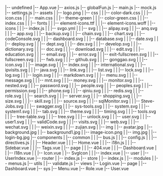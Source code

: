 |-- undefined
    |-- App.vue
    |-- axios.js
    |-- globalFun.js
    |-- main.js
    |-- mock.js
    |-- settings.js
    |-- assets
    |   |-- logo.png
    |   |-- css
    |   |   |-- color-dark.css
    |   |   |-- icon.css
    |   |   |-- main.css
    |   |   |-- theme-green
    |   |       |-- color-green.css
    |   |       |-- index.css
    |   |       |-- fonts
    |   |           |-- element-icons.ttf
    |   |           |-- element-icons.woff
    |   |-- icons
    |   |   |-- index.js
    |   |   |-- svgo.yml
    |   |   |-- svg
    |   |       |-- alipay.svg
    |   |       |-- anq.svg
    |   |       |-- app.svg
    |   |       |-- backup.svg
    |   |       |-- chain.svg
    |   |       |-- chart.svg
    |   |       |-- codeConsole.svg
    |   |       |-- dashboard.svg
    |   |       |-- database.svg
    |   |       |-- date.svg
    |   |       |-- deploy.svg
    |   |       |-- dept.svg
    |   |       |-- dev.svg
    |   |       |-- develop.svg
    |   |       |-- dictionary.svg
    |   |       |-- doc.svg
    |   |       |-- download.svg
    |   |       |-- edit.svg
    |   |       |-- education.svg
    |   |       |-- email.svg
    |   |       |-- error.svg
    |   |       |-- exit-fullscreen.svg
    |   |       |-- fullscreen.svg
    |   |       |-- fwb.svg
    |   |       |-- github.svg
    |   |       |-- gonggao.svg
    |   |       |-- icon.svg
    |   |       |-- image.svg
    |   |       |-- index.svg
    |   |       |-- international.svg
    |   |       |-- ipvisits.svg
    |   |       |-- java.svg
    |   |       |-- link.svg
    |   |       |-- list.svg
    |   |       |-- lock.svg
    |   |       |-- log.svg
    |   |       |-- login.svg
    |   |       |-- markdown.svg
    |   |       |-- menu.svg
    |   |       |-- message.svg
    |   |       |-- mnt.svg
    |   |       |-- money.svg
    |   |       |-- monitor.svg
    |   |       |-- nested.svg
    |   |       |-- password.svg
    |   |       |-- people.svg
    |   |       |-- peoples.svg
    |   |       |-- permission.svg
    |   |       |-- phone.svg
    |   |       |-- qiniu.svg
    |   |       |-- redis.svg
    |   |       |-- role.svg
    |   |       |-- search.svg
    |   |       |-- server.svg
    |   |       |-- shopping.svg
    |   |       |-- size.svg
    |   |       |-- skill.svg
    |   |       |-- source.svg
    |   |       |-- sqlMonitor.svg
    |   |       |-- Steve-Jobs.svg
    |   |       |-- swagger.svg
    |   |       |-- sys-tools.svg
    |   |       |-- system.svg
    |   |       |-- system1.svg
    |   |       |-- tab.svg
    |   |       |-- theme.svg
    |   |       |-- timing.svg
    |   |       |-- tools.svg
    |   |       |-- tree-table.svg
    |   |       |-- tree.svg
    |   |       |-- unlock.svg
    |   |       |-- user.svg
    |   |       |-- user1.svg
    |   |       |-- validCode.svg
    |   |       |-- visits.svg
    |   |       |-- web.svg
    |   |       |-- wechat.svg
    |   |       |-- weixin.svg
    |   |       |-- zujian.svg
    |   |-- img
    |       |-- avatar.jpg
    |       |-- background.jpg
    |       |-- background1.jpg
    |       |-- image-icon.png
    |       |-- img.jpg
    |       |-- login-bg.jpg
    |-- components
    |   |-- common
    |   |   |-- bus.js
    |   |   |-- config.js
    |   |   |-- directives.js
    |   |   |-- Header.vue
    |   |   |-- Home.vue
    |   |   |-- i18n.js
    |   |   |-- Sidebar.vue
    |   |   |-- Tags.vue
    |   |-- page
    |   |   |-- 404.vue
    |   |   |-- Dashboard.vue
    |   |   |-- I18n.vue
    |   |   |-- Icon.vue
    |   |-- SvgIcon
    |   |   |-- index.vue
    |   |-- user
    |       |-- UserIndex.vue
    |-- router
    |   |-- index.js
    |-- store
    |   |-- index.js
    |   |-- modules
    |       |-- menus.js
    |-- utils
    |   |-- validate.js
    |-- views
        |-- Login.vue
        |-- page
        |   |-- Dashboard.vue
        |-- sys
            |-- Menu.vue
            |-- Role.vue
            |-- User.vue
